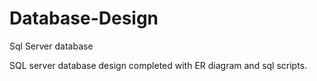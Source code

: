 # Database-Design
Sql Server database

SQL server database design completed with ER diagram and sql scripts. 
